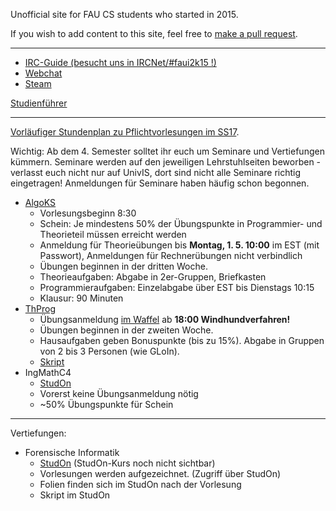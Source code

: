 Unofficial site for FAU CS students who started in 2015.

If you wish to add content to this site, feel free to [make a pull request](https://github.com/yawkat/faui2k15.de).

---

- [IRC-Guide (besucht uns in IRCNet/#faui2k15 !)](https://fsi.cs.fau.de/dw/kontakt/irc)
- [Webchat](http://webchat.ircnet.net/?channels=faui2k15)
- [Steam](http://steamcommunity.com/groups/faui)

[Studienführer](http://www.informatik.fau.de/studium/Studienfuehrer_inf.pdf)

---

[Vorläufiger Stundenplan zu Pflichtvorlesungen im SS17](https://s.yawk.at/Mv11). 

Wichtig: Ab dem 4. Semester solltet ihr euch um Seminare und Vertiefungen kümmern. Seminare werden auf den jeweiligen Lehrstuhlseiten beworben - verlasst euch nicht nur auf UnivIS, dort sind nicht alle Seminare richtig eingetragen! Anmeldungen für Seminare haben häufig schon begonnen.

- [AlgoKS](https://www10.cs.fau.de/de/lehre/bySem/2017s/algoks)
    + Vorlesungsbeginn 8:30
    + Schein: Je mindestens 50% der Übungspunkte in Programmier- und Theorieteil müssen erreicht werden
    + Anmeldung für Theorieübungen bis **Montag, 1. 5. 10:00** im EST (mit Passwort), Anmeldungen für Rechnerübungen nicht verbindlich
    + Übungen beginnen in der dritten Woche.
    + Theorieaufgaben: Abgabe in 2er-Gruppen, Briefkasten
    + Programmieraufgaben: Einzelabgabe über EST bis Dienstags 10:15
    + Klausur: 90 Minuten
- [ThProg](https://www8.cs.fau.de/ss17:thprog)
    + Übungsanmeldung [im Waffel](https://waffel.informatik.uni-erlangen.de/signup/?univisid=20926736) ab **18:00 Windhundverfahren!**
    + Übungen beginnen in der zweiten Woche.
    + Hausaufgaben geben Bonuspunkte (bis zu 15%). Abgabe in Gruppen von 2 bis 3 Personen (wie GLoIn).
    + [Skript](https://www8.cs.fau.de/_media/ss17:thprog:skript.pdf)
- IngMathC4
    + [StudOn](https://www.studon.fau.de/studon/ilias.php?ref_id=1843483&cmdClass=ilobjcoursegui&cmdNode=r4:h3&baseClass=ilRepositoryGUI)
    + Vorerst keine Übungsanmeldung nötig
    + ~50% Übungspunkte für Schein

---

Vertiefungen:

  - Forensische Informatik
    + [StudOn](https://www.studon.fau.de/) (StudOn-Kurs noch nicht sichtbar)
    + Vorlesungen werden aufgezeichnet. (Zugriff über StudOn)
    + Folien finden sich im StudOn nach der Vorlesung
    + Skript im StudOn

